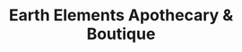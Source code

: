 ---
title: "Earth Elements Apothecary & Boutique"
url: /springfield/earth-elements-apothecary-and-boutique/
shop: boutique
---